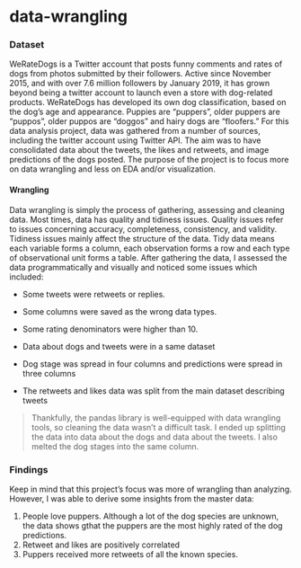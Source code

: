 # data-wrangling
### Dataset

WeRateDogs is a Twitter account that posts funny comments and rates of dogs from photos submitted by their followers. Active since November 2015, and with over 7.6 million followers by January 2019, it has grown beyond being a twitter account to launch even a store with dog-related products. WeRateDogs has developed its own dog classification, based on the dog’s age and appearance. Puppies are “puppers”, older puppers are “puppos”, older puppos are “doggos” and hairy dogs are “floofers.” 
For this data analysis project, data was gathered from a number of sources, including the twitter account using Twitter API. The aim was to have consolidated data about the tweets, the likes and retweets, and image predictions of the dogs posted. The purpose of the project is to focus more on data wrangling and less on EDA and/or visualization.  

#### Wrangling 
Data wrangling is simply the process of gathering, assessing and cleaning data. Most times, data has quality and tidiness issues. Quality issues refer to issues concerning accuracy, completeness, consistency, and validity. Tidiness issues mainly affect the structure of the data. Tidy data means each variable forms a 
column, each observation forms a row and each type of observational unit forms a table. 
After gathering the data, I assessed the data programmatically and visually and noticed some issues which included: 
-  Some tweets were retweets or replies.

-  Some columns were saved as the wrong data types.  
-  Some rating denominators were higher than 10. 
-  Data about dogs and tweets were in a same dataset
-  Dog stage was spread in four columns and predictions were spread in three columns 
-  The retweets and likes data was split from the main dataset describing tweets 

> Thankfully, the pandas library is well-equipped with data wrangling tools, so cleaning the data wasn’t a difficult task. I ended up splitting the data into data about the dogs and data about the tweets. I also melted the dog stages into the same column.  

### Findings

Keep in mind that this project’s focus was more of wrangling than analyzing. However, I was able to derive some insights from the master data:  
1. People love puppers. 
Although a lot of the dog species are unknown, the data shows gthat the puppers are the most highly rated of the dog predictions.  
2. Retweet and likes are positively correlated  
3. Puppers received more retweets of all the known species.  
